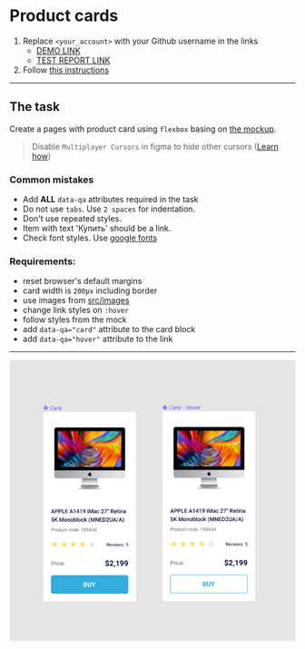 # Product cards

1. Replace `<your_account>` with your Github username in the links
   - [DEMO LINK](https://Mikhail-88.github.io/layout_product-cards/) <br>
   - [TEST REPORT LINK](https://Mikhail-88.github.io/layout_product-cards/report/html_report/)
2. Follow [this instructions](https://mate-academy.github.io/layout_task-guideline/)

---

## The task

Create a pages with product card using `flexbox` basing on [the mockup](https://www.figma.com/file/bS8N1lTT0Ew0Brf1Nfl36iMV/Product-Cards?node-id=0%3A1).

> Disable `Multiplayer Cursors` in figma to hide other cursors ([Learn how](https://mate-academy.github.io/layout_task-guideline/figma.html#multiplayer-cursors))

### Common mistakes

- Add **ALL** `data-qa` attributes required in the task
- Do not use `tabs`. Use `2 spaces` for indentation.
- Don't use repeated styles.
- Item with text 'Купить' should be a link.
- Check font styles. Use [google fonts](https://fonts.google.com/)

### Requirements:

- reset browser's default margins
- card width is `200px` including border
- use images from [src/images](src/images)
- change link styles on `:hover`
- follow styles from the mock
- add `data-qa="card"` attribute to the card block
- add `data-qa="hover"` attribute to the link

---

![screenshot](./references/card-example.png)
